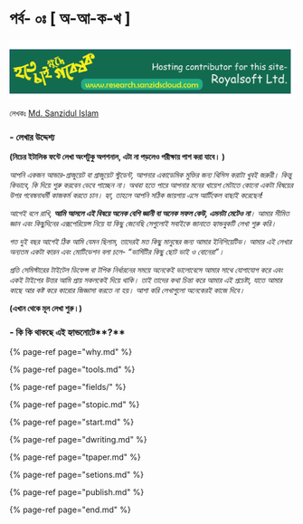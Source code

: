 # পর্ব- ০ঃ \[ অ-আ-ক-খ \]

![](.gitbook/assets/contrib%20%281%29.png)

লেখকঃ [Md. Sanzidul Islam](www.sanzidscloud.com)

### - লেখার উদ্দেশ্য

**\(নিচের ইটালিক ফন্টে লেখা অংশটুকু অপশনাল, এটা না পড়লেও পরীক্ষায় পাশ করা যাবে। \)**

_আপনি একজন আন্ডার-গ্রাজুয়েট বা গ্রাজুয়েট স্টুডেন্ট, আপনার একাডেমিক মুক্তির জন্য থিসিস করাটা খুবই জরুরী। কিন্তু কিভাবে, কি দিয়ে শুরু করবেন ভেবে পাচ্ছেন না। অথবা হতে পারে আপনার মনের খায়েশ মেটাতে কোনো একটা বিষয়ের উপর গবেষনাধর্মী কাজকর্ম করতে চান। হ্যা, তাহলে আপনি সঠিক জায়গায় এসে আর্টিকেল বাছাই করেছেন!_

_আগেই বলে রাখি, **আমি আসলে এই বিষয়ে অনেক বেশি জ্ঞানী বা অনেক সফল কেউ, এমনটা মেটেও না**। আমার সীমিত জ্ঞান এবং কিছুদিনের এক্সপেরিয়েন্স নিয়ে যা কিছু জেনেছি সেগুলোই সবাইকে জানাতে হ্যান্ডবুকটি লেখা শুরু করি।_

_গত দুই বছর আগেই ঠিক আমি যেমন ছিলাম, তাদেরই মত কিছু মানুষের জন্য আমার ইনিশিয়েটিভ। আমার এই লেখার অন্যতম একটা কারন এবং মোটিভেশন বলা চলে- “ভার্সিটির কিছু ছোট ভাই ও বোনেরা”।_

_প্রতি সেমিস্টারের টাইটেল ডিফেন্স বা টপিক নির্ধারনের সময়ে অনেকেই ভালোবেসে আমার সাথে যোগাযোগ করে এবং একই টাইপের উত্তর আমি প্রায় সকলকেই দিয়ে থাকি। তাই তাদের কথা চিন্তা করে আমার এই প্রচেষ্টা, যাতে আমার কাছে আর কষ্ট করে কারোর জিজ্ঞাসা করতে না হয়।  আশা করি লেখাগুলো অনেকেরই কাজে দিবে।_

**\(এখান থেকে মূল লেখা শুরু।\)**

### **- কি কি থাকছে এই** হ্যান্ডনোটে**?**

{% page-ref page="why.md" %}

{% page-ref page="tools.md" %}

{% page-ref page="fields/" %}

{% page-ref page="stopic.md" %}

{% page-ref page="start.md" %}

{% page-ref page="dwriting.md" %}

{% page-ref page="tpaper.md" %}

{% page-ref page="setions.md" %}

{% page-ref page="publish.md" %}

{% page-ref page="end.md" %}


